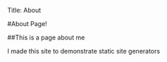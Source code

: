 Title: About

#About Page!

##This is a page about me

I made this site to demonstrate static site generators